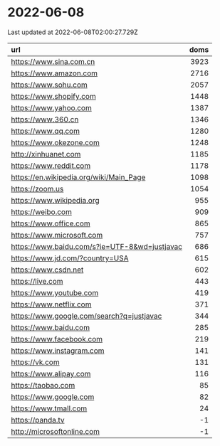 # 2022-06-08

<!-- BEGIN -->
Last updated at 2022-06-08T02:00:27.729Z

url | doms
:- | -:
https://www.sina.com.cn | 3923
https://www.amazon.com | 2716
https://www.sohu.com | 2057
https://www.shopify.com | 1448
https://www.yahoo.com | 1387
https://www.360.cn | 1346
https://www.qq.com | 1280
https://www.okezone.com | 1248
http://xinhuanet.com | 1185
https://www.reddit.com | 1178
https://en.wikipedia.org/wiki/Main_Page | 1098
https://zoom.us | 1054
https://www.wikipedia.org | 955
https://weibo.com | 909
https://www.office.com | 865
https://www.microsoft.com | 757
https://www.baidu.com/s?ie=UTF-8&wd=justjavac | 686
https://www.jd.com/?country=USA | 615
https://www.csdn.net | 602
https://live.com | 443
https://www.youtube.com | 419
https://www.netflix.com | 371
https://www.google.com/search?q=justjavac | 344
https://www.baidu.com | 285
https://www.facebook.com | 219
https://www.instagram.com | 141
https://vk.com | 131
https://www.alipay.com | 116
https://taobao.com | 85
https://www.google.com | 82
https://www.tmall.com | 24
https://panda.tv | -1
http://microsoftonline.com | -1
<!-- END -->
